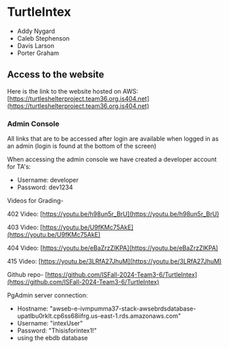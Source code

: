 # TurtleIntex

- Addy Nygard
- Caleb Stephenson
- Davis Larson
- Porter Graham

## Access to the website

Here is the link to the website hosted on AWS: [https://turtleshelterproject.team36.org.is404.net](https://turtleshelterproject.team36.org.is404.net)

### Admin Console

All links that are to be accessed after login are available when logged in as an admin (login is found at the bottom of the screen)

When accessing the admin console we have created a developer account for TA's:

- Username: developer
- Password: dev1234

Videos for Grading-

402 Video:
[https://youtu.be/h98un5r_BrU](https://youtu.be/h98un5r_BrU)

403 Video:
[https://youtu.be/U9fKMc75AkE](https://youtu.be/U9fKMc75AkE)

404 Video:
[https://youtu.be/eBaZrzZlKPA](https://youtu.be/eBaZrzZlKPA)

415 Video:
[https://youtu.be/3LRfA27JhuM](https://youtu.be/3LRfA27JhuM)


Github repo-
[https://github.com/ISFall-2024-Team3-6/TurtleIntex](https://github.com/ISFall-2024-Team3-6/TurtleIntex)

PgAdmin server connection:

- Hostname: "awseb-e-ivmpumma37-stack-awsebrdsdatabase-upatlbu0rklt.cp6ss68iifrg.us-east-1.rds.amazonaws.com"
- Username: "intexUser"
- Password: "Thisisforintex1!"
- using the ebdb database
